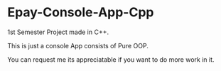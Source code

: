 # Epay-Console-App-Cpp
1st Semester Project made in C++.

This is just a console App consists of Pure OOP. 

You can request me its appreciatable if you want to do more work in it.
